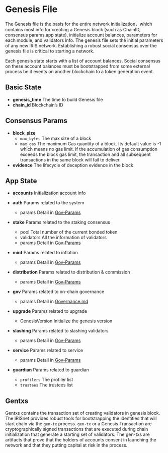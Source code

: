 # Genesis File

The Genesis file is the basis for the entire network initialization，which contains most info for creating a Genesis block (such as ChainID, consensus params,app state), initialize account balances, parameters for each module, and validators info.
The genesis file sets the initial parameters of any new IRIS network. Establishing a robust social consensus over the genesis file is critical to starting a network.

Each genesis state starts with a list of account balances. Social consensus on these account balances must be bootstrapped from some external process be it events on another blockchain to a token generation event.

## Basic State

* **genesis_time** The time to build Genesis file
* **chain_id**     Blockchain’s ID

## Consensus Params

* **block_size** 
  * `max_bytes` The max size of a block
  * `max_gas`  The maximum Gas quantity of a block. Its default value is -1 which means no gas limit. If the accumulation of gas consumption exceeds the block gas limit, the transaction and all subsequent transactions in the same block will fail to deliver. 
* **evidence**   The lifecycle of deception evidence in the block

## App State

* **accounts** Initialization account info

* **auth** Params related to the system 
  * params Detail in [Gov-Params](gov-params.md#parameters-in-auth)

* **stake** Params related to the staking consensus
  * pool   Total number of the current bonded token
  * validators   All the information of validators 
  * params Detail in [Gov-Params](gov-params.md#parameters-in-stake)
  
* **mint**  Params related to inflation
  * params Detail in [Gov-Params](gov-params.md#parameters-in-mint)
  
* **distribution** Params related to distribution & commission
  * params Detail in [Gov-Params](gov-params.md#parameters-in-distribution)
  
* **gov**  Params related to on-chain governance
  * params Detail in [Governance.md](../governance.md#interactive-process)

* **upgrade** Params related to upgrade
  * GenesisVersion Initialize the genesis version

* **slashing** Params related to slashing validators
  * params Detail in [Gov-Params](gov-params.md#parameters-in-slashing)
  
* **service**  Params related to service
  * params Detail in [Gov-Params](gov-params.md#parameters-in-service)
  
* **guardian** Params related to guardian
  * `profilers` The profiler list
  * `trustees` The trustees list
  
## Gentxs

Gentxs contains the transaction set of creating validators in genesis block. 
The IRISnet provides robust tools for bootstrapping the identities that will start chain via the `gen-tx` process. `gen-tx` or a Genesis Transaction are cryptographically signed transactions that are executed during chain initialization that generate a starting set of validators.
The gen-txs are artifacts that prove that the holders of accounts consent in launching the network and that they putting capital at risk in the process.
